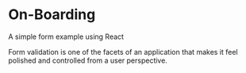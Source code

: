 # On-Boarding
A simple form example using React


Form validation is one of the facets of an application that makes it feel polished and controlled from a user perspective.